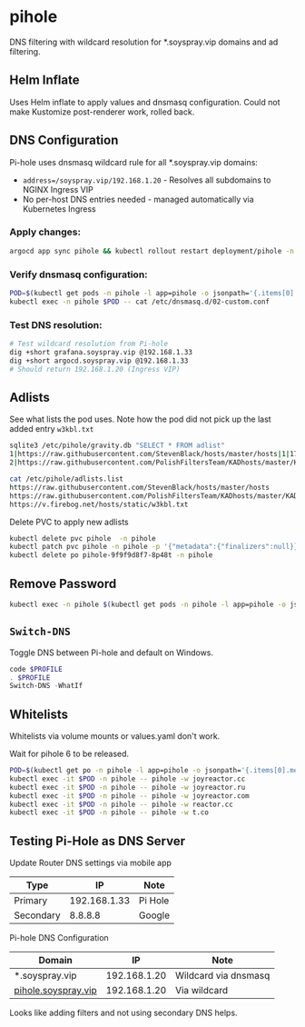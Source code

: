 # pihole

DNS filtering with wildcard resolution for *.soyspray.vip domains and ad filtering.

## Helm Inflate

Uses Helm inflate to apply values and dnsmasq configuration. Could not make Kustomize
post-renderer work, rolled back.

## DNS Configuration

Pi-hole uses dnsmasq wildcard rule for all *.soyspray.vip domains:
- `address=/soyspray.vip/192.168.1.20` - Resolves all subdomains to NGINX Ingress VIP
- No per-host DNS entries needed - managed automatically via Kubernetes Ingress

### Apply changes:
```bash
argocd app sync pihole && kubectl rollout restart deployment/pihole -n pihole
```

### Verify dnsmasq configuration:
```sh
POD=$(kubectl get pods -n pihole -l app=pihole -o jsonpath='{.items[0].metadata.name}')
kubectl exec -n pihole $POD -- cat /etc/dnsmasq.d/02-custom.conf
```

### Test DNS resolution:
```sh
# Test wildcard resolution from Pi-hole
dig +short grafana.soyspray.vip @192.168.1.33
dig +short argocd.soyspray.vip @192.168.1.33
# Should return 192.168.1.20 (Ingress VIP)
```

## Adlists

See what lists the pod uses. Note how the pod did not pick up the last added entry `w3kbl.txt`

```sh
sqlite3 /etc/pihole/gravity.db "SELECT * FROM adlist"
1|https://raw.githubusercontent.com/StevenBlack/hosts/master/hosts|1|1728723023|1728723023|Migrated from /etc/pihole/adlists.list|1729998265|118121|1|1
2|https://raw.githubusercontent.com/PolishFiltersTeam/KADhosts/master/KADhosts.txt|1|1728723023|1728723023|Migrated from /etc/pihole/adlists.list|1729998266|79718|0|2

cat /etc/pihole/adlists.list
https://raw.githubusercontent.com/StevenBlack/hosts/master/hosts
https://raw.githubusercontent.com/PolishFiltersTeam/KADhosts/master/KADhosts.txt
https://v.firebog.net/hosts/static/w3kbl.txt
```

Delete PVC to apply new adlists

```sh
kubectl delete pvc pihole  -n pihole
kubectl patch pvc pihole -n pihole -p '{"metadata":{"finalizers":null}}'
kubectl delete po pihole-9f9f9d8f7-8p48t -n pihole
```

## Remove Password

```bash
kubectl exec -n pihole $(kubectl get pods -n pihole -l app=pihole -o jsonpath='{.items[0].metadata.name}') -- pihole -a -p
```

## `Switch-DNS`

Toggle DNS between Pi-hole and default on Windows.

```powershell
code $PROFILE
. $PROFILE
Switch-DNS -WhatIf
```

## Whitelists

Whitelists via volume mounts or values.yaml don't work.

Wait for pihole 6 to be released.

```sh
POD=$(kubectl get po -n pihole -l app=pihole -o jsonpath='{.items[0].metadata.name}')
kubectl exec -it $POD -n pihole -- pihole -w joyreactor.cc
kubectl exec -it $POD -n pihole -- pihole -w joyreactor.ru
kubectl exec -it $POD -n pihole -- pihole -w joyreactor.com
kubectl exec -it $POD -n pihole -- pihole -w reactor.cc
kubectl exec -it $POD -n pihole -- pihole -w t.co
```

## Testing Pi-Hole as DNS Server

Update Router DNS settings via mobile app

| Type      | IP               | Note          |
| --------- | ---------------- | ------------- |
| Primary   | 192.168.1.33     |  Pi Hole      |
| Secondary | 8.8.8.8          |  Google       |

Pi-hole DNS Configuration

| Domain                                         | IP               | Note          |
| ---------------------------------------------- | ---------------- | ------------- |
| *.soyspray.vip                                 | 192.168.1.20     | Wildcard via dnsmasq |
| [pihole.soyspray.vip](http://pihole.soyspray.vip/admin/login.php) | 192.168.1.20 | Via wildcard |

Looks like adding filters and not using secondary DNS helps.
